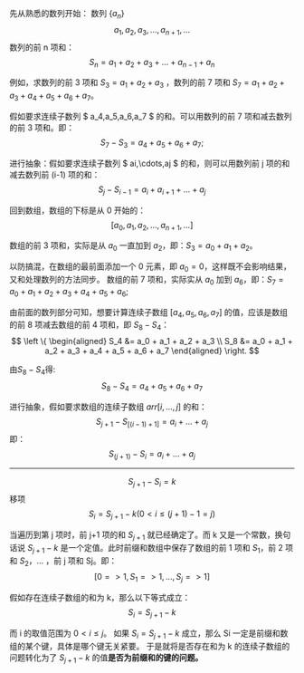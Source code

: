 先从熟悉的数列开始：
数列 $\lbrace a_n \rbrace$
$$a_1,a_2,a_3,...,a_{n+1},...$$
数列的前 n 项和：
$$S_n=a_1+a_2+a_3+\ldots+a_{n-1}+a_{n}$$

例如，求数列的前 3 项和 $S_3 = a_1 + a_2 + a_3$ ，数列的前 7 项和 $S_7 = a_1 + a_2 + a_3 + a_4 + a_5 + a_6 + a_7$。


假如要求连续子数列 $ a_4,a_5,a_6,a_7 $ 的和。可以用数列的前 7 项和减去数列的前 3 项和。即：
$$S_7 - S_3 = a_4 + a_5 + a_6 + a_7;$$


进行抽象：假如要求连续子数列 $ ai,\cdots,aj $ 的和，则可以用数列前 j 项的和减去数列前 (i-1) 项的和：
$$ S_j - S_{i-1} = a_i + a_{i+1} +...+a_j $$ 


回到数组，数组的下标是从 0 开始的：
$$[a_0,a_1,a_2,...,a_{n+1},...]$$

数组的前 3 项和，实际是从 $a_0$ 一直加到 $a_2$，即：$S_3 = a_0 + a_1 + a_2$。

以防搞混，在数组的最前面添加一个 0 元素，即 $a_0 = 0$，这样既不会影响结果，又和处理数列的方法同步。
数组的前 7 项和，实际实从 $a_0$ 加到 $a_6$，即：$S_7 = a_0 + a_1 + a_2 + a_3 + a_4 + a_5 + a_6$;

由前面的数列部分可知，想要计算连续子数组 $[a_4,a_5,a_6,a_7]$ 的值，应该是数组的前 8 项减去数组的前 4 项和，即 $S_8 - S_4$：
$$
\left \{
\begin{aligned}
S_4 &= a_0 + a_1 + a_2 + a_3 \\
S_8 &= a_0 + a_1 + a_2 + a_3 + a_4 + a_5 + a_6 + a_7
\end{aligned}
\right. 
$$

由$S_8 - S_4$得:
$$ S_8 - S_4 = a_4 + a_5 + a_6 + a_7 $$

进行抽象，假如要求数组的连续子数组 $arr[i,...,j]$ 的和：
$$S_{j+1} - S_{[(i-1)+1]} = a_i +...+ a_j$$
即：
$$S_{(j+1)} - S_i = a_i +...+ a_j $$


----
$$S_{j+1} - S_i = k$$
移项
$$S_i = S_{j+1} - k (0 \lt i \le (j+1)-1=j)$$

当遍历到第 j 项时，前 j+1 项的和 $S_{j+1}$ 就已经确定了。而 k 又是一个常数，换句话说 $S_{j+1} - k$ 是一个定值。此时前缀和数组中保存了数组的前 1 项和 $S_1$，前 2 项和 $S_2$，... ，前 j 项和 Sj。即：
$$[0=>1,S_1=>1,...,S_j=>1]$$

假如存在连续子数组的和为 k，那么以下等式成立：
$$S_i = S_{j+1} - k$$

而 i 的取值范围为 $0 \lt i \le j$。
如果 $S_i = S_{j+1} - k$ 成立，那么 Si 一定是前缀和数组的某个键，具体是哪个键无关紧要。
于是就将是否存在和为 k 的连续子数组的问题转化为了 $S_{j+1} - k$ 的值**是否为前缀和的键的问题。**
